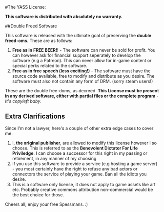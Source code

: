 #The YASS License:

**This software is distributed with absolutely no warranty.**

##Double Freed Software

This software is released with the ultimate goal of preserving the **double freed-oms**. These are as follows:

1. **Free as in FREE BEER!!** - The software can never be sold for profit. You can however ask for financial support seperately to develop the software (e.g a Patreon). This can never allow for in-game content or special perks related to the software. 
2. **Free as in free speech (less exciting!)** - The software must have the source code available, free to modify and distribute as you desire. The software must also not contain any form of DRM. (sorry steam users!)

These are the double free-doms, as decreed. **This License must be present in any derived software, either with partial files or the complete program** - *It's copyleft baby*.

## Extra Clarifications

Since I'm not a lawyer, here's a couple of other extra edge cases to cover me:

1. I, **the original publisher**, are allowed to modify this license however I so choose. This is referred to as the **Benevolent Dictator For Life Priviledge**. I can choose a successor for this right in my passing or retirement, in any manner of my choosing.
2. If you use this software to provide a service (e.g hosting a game server) - you most certainly have the right to refuse any bad actors or connectors the service of playing your game. Ban all the idiots you desire.
3. This is a software only license, it does not apply to game assets like art etc. Probably creative commons attribution non-commercial would be the best choice for those.

Cheers all, enjoy your free Spessmans. :)
